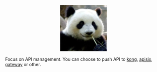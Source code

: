 <div align=center><img width="150" height="150" src="https://github.com/ah-panda/panda/blob/master/images/panda.png"/></div>


Focus on API management.
You can choose to push API to [kong](https://github.com/Kong/kong), [apisix](https://github.com/iresty/apisix), [gateway](https://github.com/fagongzi/gateway) or other.